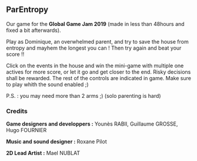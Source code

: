 ## ParEntropy

Our game for the **Global Game Jam 2019** (made in less than 48hours and fixed a bit afterwards).


Play as Dominique, an overwhelmed parent, and try to save the house from entropy and mayhem the longest you can ! Then try again and beat your score !!

Click on the events in the house and win the mini-game with multiple one actives for more score, or let it go and get closer to the end. Risky decisions shall be rewarded. 
The rest of the controls are indicated in game. Make sure to play whith the sound enabled ;)

P.S. : you may need more than 2 arms ;) (solo parenting is hard)




### Credits

**Game designers and developpers :** Younès RABII, Guillaume GROSSE, Hugo FOURNIER

**Music and sound designer :** Roxane Pilot

**2D Lead Artist :** Mael NUBLAT

